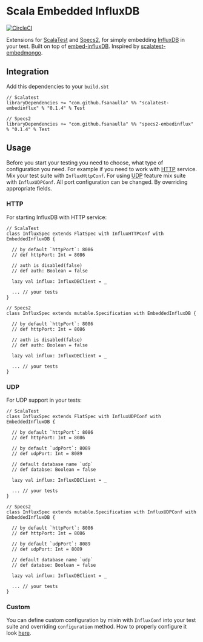 # Scala Embedded InfluxDB
[![CircleCI](https://circleci.com/gh/fsanaulla/scala-embedinflux/tree/master.svg?style=svg)](https://circleci.com/gh/fsanaulla/scala-embedinflux/tree/master)

Extensions for [ScalaTest](http://www.scalatest.org/) and [Specs2](https://etorreborre.github.io/specs2/), for simply embedding [InfluxDB](https://www.influxdata.com/time-series-platform/influxdb/) in your test.
Built on top of [embed-influxDB](https://github.com/APISENSE/embed-influxDB). 
Inspired by [scalatest-embedmongo](https://github.com/SimplyScala/scalatest-embedmongo).

## Integration
Add this dependencies to your `build.sbt`
```
// Scalatest
libraryDependencies += "com.github.fsanaulla" %% "scalatest-embedinflux" % "0.1.4" % Test

// Specs2
libraryDependencies += "com.github.fsanaulla" %% "specs2-embedinflux" % "0.1.4" % Test
```
## Usage
Before you start your testing you need to choose, what type of configuration you need. For example if you need to work with [HTTP](https://docs.influxdata.com/influxdb/v1.5/guides/writing_data/) service.
Mix your test suite with `InfluxHttpConf`. For using [UDP](https://github.com/influxdata/influxdb/blob/master/services/udp/README.md) feature mix suite with `InfluxUDPConf`.
All port configuration can be changed. By overriding appropriate fields.

### HTTP
For starting InfluxDB with HTTP service:
```
// ScalaTest
class InfluxSpec extends FlatSpec with InfluxHTTPConf with EmbeddedInfluxDB {

  // by default `httpPort`: 8086
  // def httpPort: Int = 8086
  
  // auth is disabled(false) 
  // def auth: Boolean = false 

  lazy val influx: InfluxDBClient = _

  ... // your tests
}
```

```
// Specs2
class InfluxSpec extends mutable.Specification with EmbeddedInfluxDB {

  // by default `httpPort`: 8086
  // def httpPort: Int = 8086
  
  // auth is disabled(false) 
  // def auth: Boolean = false
  
  lazy val influx: InfluxDBClient = _
  
  ... // your tests
}
```
### UDP

For UDP support in your tests:
```
// ScalaTest
class InfluxSpec extends FlatSpec with InfluxUDPConf with EmbeddedInfluxDB {

  // by default `httpPort`: 8086
  // def httpPort: Int = 8086
  
  // by default `udpPort`: 8089
  // def udpPort: Int = 8089
  
  // default database name `udp`
  // def databse: Boolean = false 

  lazy val influx: InfluxDBClient = _

  ... // your tests
}
```

```
// Specs2
class InfluxSpec extends mutable.Specification with InfluxUDPConf with EmbeddedInfluxDB {

  // by default `httpPort`: 8086
  // def httpPort: Int = 8086
   
  // by default `udpPort`: 8089
  // def udpPort: Int = 8089
    
  // default database name `udp`
  // def databse: Boolean = false
  
  lazy val influx: InfluxDBClient = _
  
  ... // your tests
}
```
### Custom
You can define custom configuration by mixin with `InfluxConf` into your test suite and overriding `configuration` method.
How to properly configure it look [here](https://github.com/APISENSE/embed-influxDB/blob/develop/src/main/java/io/apisense/embed/influx/configuration/InfluxConfigurationWriter.java).




